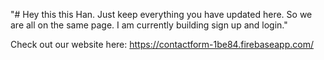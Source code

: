 "# Hey this this Han. Just keep everything you have updated here. So we are all on the same page. I am currently building sign up and login."

Check out our website here: https://contactform-1be84.firebaseapp.com/
